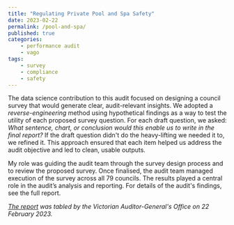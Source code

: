 ```yaml
---
title: "Regulating Private Pool and Spa Safety"
date: 2023-02-22
permalink: /pool-and-spa/
published: true
categories:
    - performance audit
    - vago
tags:
    - survey
    - compliance
    - safety
---
```


The data science contribution to this audit focused on designing a council survey that would generate clear, audit-relevant insights. We adopted a *reverse-engineering* method using hypothetical findings as a way to test the utility of each proposed survey question. For each draft question, we asked: *What sentence, chart, or conclusion would this enable us to write in the final report?* If the draft question didn't do the heavy-lifting we needed it to, we refined it. This approach ensured that each item helped us address the audit objective and led to clean, usable outputs.

My role was guiding the audit team through the survey design process and to review the proposed survey. Once finalised, the audit team managed execution of the survey across all 79 councils. The results played a central role in the audit’s analysis and reporting. For details of the audit's findings, see the full report.

*[The report](https://www.audit.vic.gov.au/report/regulating-private-pool-and-spa-safety) was tabled by the Victorian Auditor-General's Office on 22 February 2023.*
